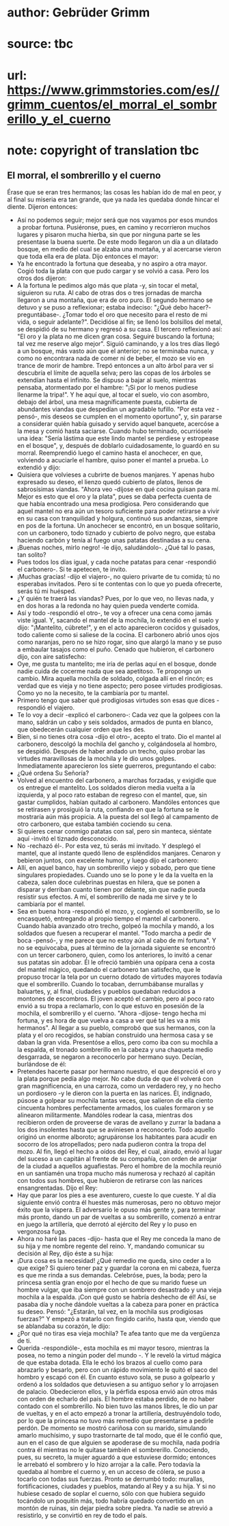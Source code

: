 # author: Gebrüder Grimm
# source: tbc
# url: https://www.grimmstories.com/es//grimm_cuentos/el_morral_el_sombrerillo_y_el_cuerno
# note: copyright of translation tbc

## El morral, el sombrerillo y el cuerno 

Érase que se eran tres hermanos; las cosas les habían ido de mal en
peor, y al final su miseria era tan grande, que ya nada les quedaba
donde hincar el diente. Dijeron entonces:
- Así no podemos seguir; mejor será que nos vayamos por esos mundos a
probar fortuna.
Pusiéronse, pues, en camino y recorrieron muchos lugares y pisaron mucha
hierba, sin que por ninguna parte se les presentase la buena suerte. De
este modo llegaron un día a un dilatado bosque, en medio del cual se
alzaba una montaña, y al acercarse vieron que toda ella era de plata.
Dijo entonces el mayor:
- Ya he encontrado la fortuna que deseaba, y no aspiro a otra mayor.
Cogió toda la plata con que pudo cargar y se volvió a casa. Pero los
otros dos dijeron:
- A la fortuna le pedimos algo más que plata -y, sin tocar el metal,
siguieron su ruta.
Al cabo de otras dos o tres jornadas de marcha llegaron a una montaña,
que era de oro puro. El segundo hermano se detuvo y se puso a
reflexionar; estaba indeciso: "¿Qué debo hacer?- preguntábase-. ¿Tomar
todo el oro que necesito para el resto de mi vida, o seguir
adelante?".
Decidióse al fin; se llenó los bolsillos del metal, se despidió de su
hermano y regresó a su casa.
El tercero reflexionó así: "El oro y la plata no me dicen gran cosa.
Seguiré buscando la fortuna; tal vez me reserve algo mejor". Siguió
caminando, y a los tres días llegó a un bosque, más vasto aún que el
anterior; no se terminaba nunca, y como no encontrara nada de comer ni
de beber, el mozo se vio en trance de morir de hambre. Trepó entonces a
un alto árbol para ver si descubría el límite de aquella selva; pero las
copas de los árboles se extendían hasta el infinito. Se dispuso a bajar
al suelo, mientras pensaba, atormentado por el hambre: "¡Si por lo
menos pudiese llenarme la tripa!". Y he aquí que, al tocar el suelo,
vio con asombro, debajo del árbol, una mesa magníficamente puesta,
cubierta de abundantes viandas que despedían un agradable tufillo. "Por
esta vez -pensó-, mis deseos se cumplen en el momento oportuno", y, sin
pararse a considerar quién había guisado y servido aquel banquete,
acercóse a la mesa y comió hasta saciarse. Cuando hubo terminado,
ocurriósele una idea:
"Sería lástima que este lindo mantel se perdiese y estropease en el
bosque", y, después de doblarlo cuidadosamente, lo guardó en su morral.
Reemprendió luego el camino hasta el anochecer, en que, volviendo a
acuciarle el hambre, quiso poner el mantel a prueba. Lo extendió y
dijo:
- Quisiera que volvieses a cubrirte de buenos manjares.
Y apenas hubo expresado su deseo, el lienzo quedó cubierto de platos,
llenos de sabrosísimas viandas. "Ahora veo -díjose­ en qué cocina guisan
para mí. Mejor es esto que el oro y la plata", pues se daba perfecta
cuenta de que había encontrado una mesa prodigiosa.
Pero considerando que aquel mantel no era aún un tesoro suficiente para
poder retirarse a vivir en su casa con tranquilidad y holgura, continuó
sus andanzas, siempre en pos de la fortuna.
Un anochecer se encontró, en un bosque solitario, con un carbonero, todo
tiznado y cubierto de polvo negro, que estaba haciendo carbón y tenía al
fuego unas patatas destinadas a su cena.
- ¡Buenas noches, mirlo negro! -le dijo, saludándolo-. ¿Qué tal lo
pasas, tan solito?
- Pues todos los días igual, y cada noche patatas para cenar -respondió
el carbonero-. Si te apetecen, te invito.
- ¡Muchas gracias! -dijo el viajero-, no quiero privarte de tu comida;
tú no esperabas invitados. Pero si te contentas con lo que yo pueda
ofrecerte, serás tú mi huésped.
- ¿Y quién te traerá las viandas? Pues, por lo que veo, no llevas nada,
y en dos horas a la redonda no hay quien pueda venderte comida.
- Así y todo -respondió el otro-, te voy a ofrecer una cena como jamás
viste igual.
Y, sacando el mantel de la mochila, lo extendió en el suelo y dijo:
"¡Mantelito, cúbrete!", y en el acto aparecieron cocidos y guisados,
todo caliente como si saliese de la cocina. El carbonero abrió unos ojos
como naranjas, pero no se hizo rogar, sino que alargó la mano y se puso
a embaular tasajos como el puño. Cenado que hubieron, el carbonero dijo,
con aire satisfecho:
- Oye, me gusta tu mantelito; me iría de perlas aquí en el bosque, donde
nadie cuida de cocerme nada que sea apetitoso. Te propongo un cambio.
Mira aquella mochila de soldado, colgada allí en el rincón; es verdad
que es vieja y no tiene aspecto; pero posee virtudes prodigiosas. Como
yo no la necesito, te la cambiaría por tu mantel.
- Primero tengo que saber qué prodigiosas virtudes son esas que dices
-respondió el viajero.
- Te lo voy a decir -explicó el carbonero-: Cada vez que la golpees con
la mano, saldrán un cabo y seis soldados, armados de punta en blanco,
que obedecerán cualquier orden que les des.
- Bien, si no tienes otra cosa -dijo el otro-, acepto el trato.
Dio el mantel al carbonero, descolgó la mochila del gancho y,
colgándosela al hombro, se despidió.
Después de haber andado un trecho, quiso probar las virtudes
maravillosas de la mochila y le dio unos golpes. Inmediatamente
aparecieron los siete guerreros, preguntando el cabo:
- ¿Qué ordena Su Señoría?
- Volved al encuentro del carbonero, a marchas forzadas, y exigidle que
os entregue el mantelito.
Los soldados dieron media vuelta a la izquierda, y al poco rato estaban
de regreso con el mantel, que, sin gastar cumplidos, habían quitado al
carbonero. Mandóles entonces que se retirasen y prosiguió la ruta,
confiando en que la fortuna se le mostraría aún más propicia. A la
puesta del sol llegó al campamento de otro carbonero, que estaba también
cociendo su cena.
- Si quieres cenar conmigo patatas con sal, pero sin manteca, siéntate
aquí -invitó el tiznado desconocido.
- No -rechazó él-. Por esta vez, tú serás mi invitado.
Y desplegó el mantel, que al instante quedó lleno de espléndidos
manjares. Cenaron y bebieron juntos, con excelente humor, y luego dijo
el carbonero:
- Allí, en aquel banco, hay un sombrerillo viejo y sobado, pero que
tiene singulares propiedades. Cuando uno se lo pone y le da la vuelta en
la cabeza, salen doce culebrinas puestas en hilera, que se ponen a
disparar y derriban cuanto tienen por delante, sin que nadie pueda
resistir sus efectos. A mí, el sombrerillo de nada me sirve y te lo
cambiaría por el mantel.
- Sea en buena hora -respondió el mozo, y, cogiendo el sombrerillo, se
lo encasquetó, entregando al propio tiempo el mantel al carbonero.
Cuando había avanzado otro trecho, golpeó la mochila y mandó, a los
soldados que fuesen a recuperar el mantel. "Todo marcha a pedir de boca
-pensó-, y me parece que no estoy aún al cabo de mi fortuna". Y no se
equivocaba, pues al término de la jornada siguiente se encontró con un
tercer carbonero, quien, como los anteriores, lo invitó a cenar sus
patatas sin adobar. Él le ofreció también una opípara cena a costa del
mantel mágico, quedando el carbonero tan satisfecho, que le propuso
trocar la tela por un cuerno dotado de virtudes mayores todavía que el
sombrerillo. Cuando lo tocaban, derrumbábanse murallas y baluartes, y,
al final, ciudades y pueblos quedaban reducidos a montones de escombros.
El joven aceptó el cambio, pero al poco rato envió a su tropa a
reclamarlo, con lo que estuvo en posesión de la mochila, el sombrerillo
y el cuerno. "Ahora -díjose- tengo hecha mi fortuna, y es hora de que
vuelva a casa a ver qué tal les va a mis hermanos".
Al llegar a su pueblo, comprobó que sus hermanos, con la plata y el oro
recogidos, se habían construido una hermosa casa y se daban la gran
vida. Presentóse a ellos, pero como iba con su mochila a la espalda, el
tronado sombrerillo en la cabeza y una chaqueta medio desgarrada, se
negaron a reconocerlo por hermano suyo. Decían, burlándose de él:
- Pretendes hacerte pasar por hermano nuestro, el que despreció el oro y
la plata porque pedía algo mejor. No cabe duda de que él volverá con
gran magnificencia, en una carroza, como un verdadero rey, y no hecho un
pordiosero -y le dieron con la puerta en las narices.
Él, indignado, púsose a golpear su mochila tantas veces, que salieron de
ella ciento cincuenta hombres perfectamente armados, los cuales formaron
y se alinearon militarmente. Mandóles rodear la casa, mientras dos
recibieron orden de proveerse de varas de avellano y zurrar la badana a
los dos insolentes hasta que se aviniesen a reconocerlo. Todo aquello
originó un enorme alboroto; agrupáronse los habitantes para acudir en
socorro de los atropellados; pero nada pudieron contra la tropa del
mozo. Al fin, llegó el hecho a oídos del Rey, el cual, airado, envió al
lugar del suceso a un capitán al frente de su compañía, con orden de
arrojar de la ciudad a aquellos aguafiestas. Pero el hombre de la
mochila reunió en un santiamén una tropa mucho más numerosa y rechazó al
capitán con todos sus hombres, que hubieron de retirarse con las narices
ensangrentadas. Dijo el Rey:
- Hay que parar los pies a ese aventurero, cueste lo que cueste.
Y al día siguiente envió contra él huestes más numerosas, pero no obtuvo
mejor éxito que la víspera. El adversario le opuso más gente y, para
terminar más pronto, dando un par de vueltas a su sombrerillo, comenzó a
entrar en juego la artillería, que derrotó al ejército del Rey y lo puso
en vergonzosa fuga.
- Ahora no haré las paces -dijo- hasta que el Rey me conceda la mano de
su hija y me nombre regente del reino.
Y, mandando comunicar su decisión al Rey, dijo éste a su hija:
- ¡Dura cosa es la necesidad! ¿Qué remedio me queda, sino ceder a lo que
exige? Si quiero tener paz y guardar la corona en mi cabeza, fuerza es
que me rinda a sus demandas.
Celebróse, pues, la boda; pero la princesa sentía gran enojo por el
hecho de que su marido fuese un hombre vulgar, que iba siempre con un
sombrero desastrado y una vieja mochila a la espalda. ¡Con qué gusto se
habría deshecho de él! Así, se pasaba día y noche dándole vueltas a la
cabeza para poner en práctica su deseo. Pensó: "¿Estarán, tal vez, en
la mochila sus prodigiosas fuerzas?" Y empezó a tratarlo con fingido
cariño, hasta que, viendo que se ablandaba su corazón, le dijo:
- ¿Por qué no tiras esa vieja mochila? Te afea tanto que me da vergüenza
de ti.
- Querida -respondióle-, esta mochila es mi mayor tesoro, mientras la
posea, no temo a ningún poder del mundo -. Y le reveló la virtud mágica
de que estaba dotada.
Ella le echó los brazos al cuello como para abrazarlo y besarlo, pero
con un rápido movimiento le quitó el saco del hombro y escapó con él. En
cuanto estuvo sola, se puso a golpearlo y ordenó a los soldados que
detuviesen a su antiguo señor y lo arrojasen de palacio. Obedecieron
ellos, y la pérfida esposa envió aún otros más con orden de echarlo del
país. El hombre estaba perdido, de no haber contado con el sombrerillo.
No bien tuvo las manos libres, le dio un par de vueltas, y en el acto
empezó a tronar la artillería, destruyéndolo todo, por lo que la
princesa no tuvo más remedio que presentarse a pedirle perdón.
De momento se mostró cariñosa con su marido, simulando amarlo muchísimo,
y supo trastornarte de tal modo, que él le confió que, aun en el caso de
que alguien se apoderase de su mochila, nada podría contra él mientras
no le quitase también el sombrerillo. Conociendo, pues, su secreto, la
mujer aguardó a que estuviese dormido; entonces le arrebató el sombrero
y lo hizo arrojar a la calle.
Pero todavía la quedaba al hombre el cuerno y, en un acceso de cólera,
se puso a tocarlo con todas sus fuerzas. Pronto se derrumbó todo:
murallas, fortificaciones, ciudades y pueblos, matando al Rey y a su
hija. Y si no hubiese cesado de soplar el cuerno, sólo con que hubiera
seguido tocándolo un poquitín más, todo habría quedado convertido en un
montón de ruinas, sin dejar piedra sobre piedra. Ya nadie se atrevió a
resistirlo, y se convirtió en rey de todo el país.
